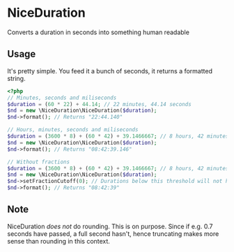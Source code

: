 # NiceDuration
Converts a duration in seconds into something human readable

## Usage
It's pretty simple. You feed it a bunch of seconds, it returns a formatted string.

```PHP
<?php
// Minutes, seconds and miliseconds
$duration = (60 * 22) + 44.14; // 22 minutes, 44.14 seconds
$nd = new \NiceDuration\NiceDuration($duration);
$nd->format(); // Returns "22:44.140"

// Hours, minutes, seconds and miliseconds
$duration = (3600 * 8) + (60 * 42) + 39.1466667; // 8 hours, 42 minutes, 39.1466667 seconds
$nd = new \NiceDuration\NiceDuration($duration);
$nd->format(); // Returns "08:42:39.146"

// Without fractions
$duration = (3600 * 8) + (60 * 42) + 39.1466667; // 8 hours, 42 minutes, 39.1466667 seconds
$nd = new \NiceDuration\NiceDuration($duration);
$nd->setFractionCutoff(0); // Durations below this threshold will not have fractions returned
$nd->format(); // Returns "08:42:39"
```

## Note
NiceDuration *does not* do rounding. This is on purpose. Since if e.g. 0.7 seconds have passed, a full second hasn't, hence truncating makes more sense than rounding in this context.
